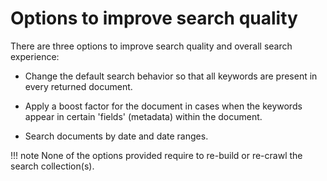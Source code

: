 # Options to improve search quality

There are three options to improve search quality and overall search experience:

- Change the default search behavior so that all keywords are present in every returned document.

- Apply a boost factor for the document in cases when the keywords appear in certain 'fields' (metadata) within the document.

- Search documents by date and date ranges.

!!! note
    None of the options provided require to re-build or re-crawl the search collection(s).